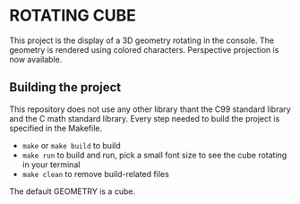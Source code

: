# ROTATING CUBE

This project is the display of a 3D geometry rotating in the console. The geometry is rendered using colored characters. Perspective projection is now available.

## Building the project

This repository does not use any other library thant the C99 standard library and the C math standard library.
Every step needed to build the project is specified in the Makefile.

- `make` or `make build` to build
- `make run` to build and run, pick a small font size to see the cube rotating in your terminal
- `make clean` to remove build-related files

The default GEOMETRY is a cube.
